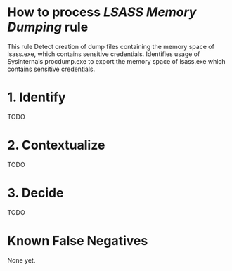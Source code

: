 # How to process *LSASS Memory Dumping* rule
This rule Detect creation of dump files containing the memory space of lsass.exe, which contains sensitive credentials. Identifies usage of Sysinternals procdump.exe to export the memory space of lsass.exe which contains sensitive credentials.

# 1. Identify
TODO

# 2. Contextualize
TODO

# 3. Decide
TODO

# Known False Negatives
None yet.
